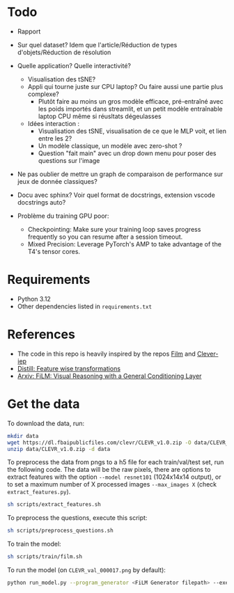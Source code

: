 # Todo
- Rapport
- Sur quel dataset? Idem que l'article/Réduction de types d'objets/Réduction de résolution
- Quelle application? Quelle interactivité?
    - Visualisation des tSNE?
    - Appli qui tourne juste sur CPU laptop? Ou faire aussi une partie plus complexe?
        - Plutôt faire au moins un gros modèle efficace, pré-entraîné avec les poids importés dans streamlit, et un petit modèle entraînable laptop CPU même si réusltats dégeulasses
    - Idées interaction :
        - Visualisation des tSNE, visualisation de ce que le MLP voit, et lien entre les 2?
        - Un modèle classique, un modèle avec zero-shot ?
        - Question "fait main" avec un drop down menu pour poser des questions sur l'image

- Ne pas oublier de mettre un graph de comparaison de performance sur jeux de donnée classiques?
- Docu avec sphinx? Voir quel format de docstrings, extension vscode docstrings auto?
- Problème du training GPU poor:
    - Checkpointing: Make sure your training loop saves progress frequently so you can resume after a session timeout.
    - Mixed Precision: Leverage PyTorch's AMP to take advantage of the T4's tensor cores.

# Requirements
- Python 3.12
- Other dependencies listed in `requirements.txt`

# References
- The code in this repo is heavily inspired by the repos [Film](https://github.com/ethanjperez/film) and [Clever-iep](https://github.com/facebookresearch/clevr-iep)
- [Distill: Feature wise transformations](https://distill.pub/2018/feature-wise-transformations/)
- [Arxiv: FiLM: Visual Reasoning with a General Conditioning Layer](https://arxiv.org/pdf/1709.07871)

# Get the data
To download the data, run:
```bash
mkdir data
wget https://dl.fbaipublicfiles.com/clevr/CLEVR_v1.0.zip -O data/CLEVR_v1.0.zip
unzip data/CLEVR_v1.0.zip -d data
```

To preprocess the data from pngs to a h5 file for each train/val/test set, run the following code. The data will be the raw pixels, there are options to extract features with the option `--model resnet101` (1024x14x14 output), or to set a maximum number of X processed images `--max_images X` (check `extract_features.py`).
```bash
sh scripts/extract_features.sh
```

To preprocess the questions, execute this script:
```bash
sh scripts/preprocess_questions.sh
```

To train the model:
```bash
sh scripts/train/film.sh
```

To run the model (on `CLEVR_val_000017.png` by default):
```bash
python run_model.py --program_generator <FiLM Generator filepath> --execution_engine <FiLMed Network filepath>
```